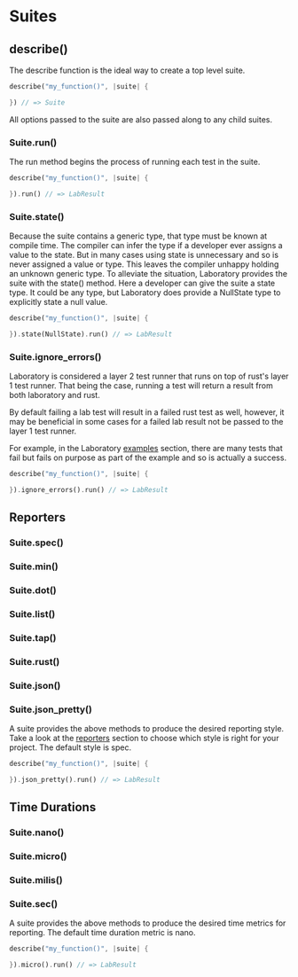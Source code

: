 # Suites

## describe()
The describe function is the ideal way to create a top level suite.
```rust
describe("my_function()", |suite| {

}) // => Suite
```

All options passed to the suite are also passed along to any child suites.

### Suite.run()
The run method begins the process of running each test in the suite.
```rust
describe("my_function()", |suite| {

}).run() // => LabResult
```
### Suite.state()
Because the suite contains a generic type, that type must be known at compile time. The compiler can infer the type if a developer ever assigns a value to the state. But in many cases using state is unnecessary and so is never assigned a value or type. This leaves the compiler unhappy holding an unknown generic type. To alleviate the situation, Laboratory provides the suite with the state() method. Here a developer can give the suite a state type. It could be any type, but Laboratory does provide a NullState type to explicitly state a null value.
```rust
describe("my_function()", |suite| {

}).state(NullState).run() // => LabResult
```

### Suite.ignore_errors()
Laboratory is considered a layer 2 test runner that runs on top of rust's layer 1 test runner. That being the case, running a test will return a result from both laboratory and rust. 

By default failing a lab test will result in a failed rust test as well, however, it may be beneficial in some cases for a failed lab result not be passed to the layer 1 test runner. 

For example, in the Laboratory [examples](https://github.com/enokson/laboratory/tree/master/examples) section, there are many tests that fail but fails on purpose as part of the example and so is actually a success.
```rust
describe("my_function()", |suite| {

}).ignore_errors().run() // => LabResult
```

## Reporters
### Suite.spec()
### Suite.min()
### Suite.dot()
### Suite.list()
### Suite.tap()
### Suite.rust()
### Suite.json()
### Suite.json_pretty()
A suite provides the above methods to produce the desired reporting style. Take a look at the [reporters](reporters.md) section to choose which style is right for your project. The default style is spec.
```rust
describe("my_function()", |suite| {

}).json_pretty().run() // => LabResult
```

## Time Durations
### Suite.nano()
### Suite.micro()
### Suite.milis()
### Suite.sec()
A suite provides the above methods to produce the desired time metrics for reporting. The default time duration metric is nano.
```rust
describe("my_function()", |suite| {

}).micro().run() // => LabResult
```